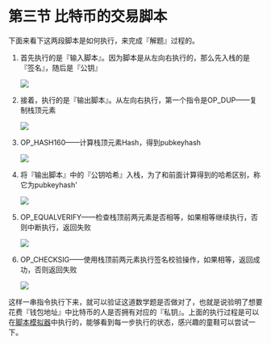 # 第三节 比特币的交易脚本

下面来看下这两段脚本是如何执行，来完成『解题』过程的。

1. 首先执行的是『输入脚本』。因为脚本是从左向右执行的，那么先入栈的是『签名』，随后是『公钥』

   ![](https://pic4.zhimg.com/80/v2-5005f1da39f2ddd348a0230cc6a09794_hd.jpg)
 


 

2. 接着，执行的是『输出脚本』。从左向右执行，第一个指令是OP\_DUP——复制栈顶元素  


 
   ![](https://pic4.zhimg.com/80/v2-3d83410119fb9b4d448877c999c1d9fc_hd.jpg)
 

3. OP\_HASH160——计算栈顶元素Hash，得到pubkeyhash  


 
   ![](https://pic1.zhimg.com/80/v2-64619c2b7321a958bb33afba22db6788_hd.jpg)
 

4. 将『输出脚本』中的『公钥哈希』入栈，为了和前面计算得到的哈希区别，称它为pubkeyhash'  


 
   ![](https://pic1.zhimg.com/80/v2-ab507108d834ca5a911ec20d10079b44_hd.jpg)
 

5. OP\_EQUALVERIFY——检查栈顶前两元素是否相等，如果相等继续执行，否则中断执行，返回失败  


 
   ![](https://pic4.zhimg.com/80/v2-5cfb8a597f8eb781f3cf89cd8ee2b271_hd.jpg)
 

6. OP\_CHECKSIG——使用栈顶前两元素执行签名校验操作，如果相等，返回成功，否则返回失败  


 
   ![](https://pic4.zhimg.com/80/v2-d9a75a3cd3e9f945dfadb7841a88967b_hd.jpg)
 

这样一串指令执行下来，就可以验证这道数学题是否做对了，也就是说验明了想要花费『钱包地址』中比特币的人是否拥有对应的『私钥』。上面的执行过程是可以在[脚本模拟器](https://link.zhihu.com/?target=http%3A//webbtc.com/script)中执行的，能够看到每一步执行的状态，感兴趣的童鞋可以尝试一下。



